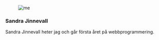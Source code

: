 <div class="byline">
<figure class="figure left">
<img src="image/small-me.png?w=100" alt="me"/>
</figure>
<h3> Sandra Jinnevall </h3>
<p> Sandra Jinnevall heter jag och går första året på webbprogrammering. </p>
</div>
